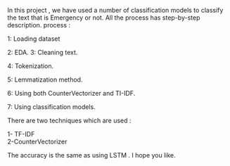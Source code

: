 In this project , we have used a number of classification models to classify the text that is Emergency or not.
All the process has  step-by-step description.
process :

1: Loading dataset

2: EDA.
3: Cleaning text.

4: Tokenization.

5: Lemmatization method.

6: Using both CounterVectorizer and TI-IDF.

7: Using classification models.

There are two techniques which are used :

1- TF-IDF   
2-CounterVectorizer

The accuracy is the same as using  LSTM .
I hope you like.

